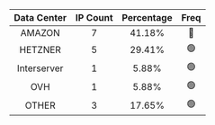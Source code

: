 | Data Center | IP Count | Percentage | Freq |
|:------------:|:--------:|:-----------:|:-----:|
| AMAZON | 7 | 41.18% | 🔴 |
| HETZNER | 5 | 29.41% | 🟢 |
| Interserver | 1 | 5.88% | 🟢 |
| OVH | 1 | 5.88% | 🟢 |
| OTHER | 3 | 17.65% | 🟢 |
